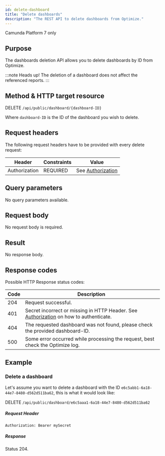 ```yaml
---
id: delete-dashboard
title: "Delete dashboards"
description: "The REST API to delete dashboards from Optimize."
---
```


<span class="badge badge--platform">Camunda Platform 7 only</span>

## Purpose

The dashboards deletion API allows you to delete dashboards by ID from Optimize.

:::note Heads up!
The deletion of a dashboard does not affect the referenced reports.
:::

## Method & HTTP target resource

DELETE `/api/public/dashboard/{dashboard-ID}`

Where `dashboard-ID` is the ID of the dashboard you wish to delete.

## Request headers

The following request headers have to be provided with every delete request:

|Header|Constraints|Value|
|--- |--- |--- |
|Authorization|REQUIRED|See [Authorization](../../authorization)|

## Query parameters

No query parameters available.

## Request body

No request body is required.

## Result

No response body.

## Response codes

Possible HTTP Response status codes:

|Code|Description|
|--- |--- |
|204|Request successful.|
|401|Secret incorrect or missing in HTTP Header. See [Authorization](../../authorization) on how to authenticate.|
|404|The requested dashboard was not found, please check the provided dashboard-ID.|
|500|Some error occurred while processing the request, best check the Optimize log.|

## Example

### Delete a dashboard

Let's assume you want to delete a dashboard with the ID `e6c5abb1-6a18-44e7-8480-d562d511ba62`, this is what it would look like:

DELETE `/api/public/dashboard/e6c5aaa1-6a18-44e7-8480-d562d511ba62`

##### Request Header
`Authorization: Bearer mySecret`
##### Response

Status 204.

